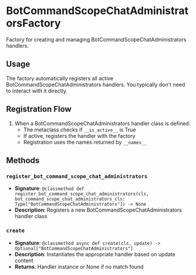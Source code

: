 # BotCommandScopeChatAdministratorsFactory

Factory for creating and managing BotCommandScopeChatAdministrators handlers.

## Usage

The factory automatically registers all active BotCommandScopeChatAdministrators handlers. 
You typically don't need to interact with it directly.

## Registration Flow

1. When a BotCommandScopeChatAdministrators handler class is defined:
   - The metaclass checks if `__is_active__` is True
   - If active, registers the handler with the factory
   - Registration uses the names returned by `__names__`

## Methods

### `register_bot_command_scope_chat_administrators`
- **Signature**: `@classmethod def register_bot_command_scope_chat_administrators(cls, bot_command_scope_chat_administrators_cls: Type["BotCommandScopeChatAdministrators"]) -> None`
- **Description**: Registers a new BotCommandScopeChatAdministrators handler class

### `create`
- **Signature**: `@classmethod async def create(cls, update) -> Optional["BotCommandScopeChatAdministrators"]`
- **Description**: Instantiates the appropriate handler based on update content
- **Returns**: Handler instance or None if no match found
